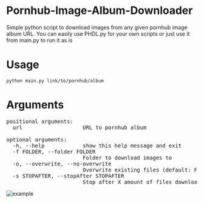 # Pornhub-Image-Album-Downloader
Simple python script to download images from any given pornhub image album URL. You can easily use PHDL.py for your own scripts or just use it from main.py to run it as is

# Usage
`python main.py link/to/pornhub/album`

# Arguments 
<pre>
positional arguments:
  url                   URL to pornhub album

optional arguments:
  -h, --help            show this help message and exit
  -f FOLDER, --folder FOLDER
                        Folder to download images to
  -o, --overwrite, --no-overwrite
                        Overwrite existing files (default: False)
  -s STOPAFTER, --stopAfter STOPAFTER
                        Stop after X amount of files downloaded
</pre>

![example](https://i.imgur.com/cFX4I9z.jpg)
